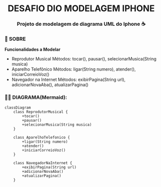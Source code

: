 
<h1 align="center">
 DESAFIO DIO MODELAGEM IPHONE
 <h3 align ="center" >Projeto de modelagem de diagrama UML do Iphone ☕</h3> 
</h1>

### 📕 SOBRE 
**Funcionalidades a Modelar**
- Reprodutor Musical
Métodos: tocar(), pausar(), selecionarMusica(String musica)
- Aparelho Telefônico
Métodos: ligar(String numero), atender(), iniciarCorreioVoz()
- Navegador na Internet
Métodos: exibirPagina(String url), adicionarNovaAba(), atualizarPagina()


### 🧜‍♀️ **DIAGRAMA(Mermaid)**: 

```mermaid
classDiagram
    class ReprodutorMusical {
        +tocar()
        +pausar()
        +selecionarMusica(String musica)
    }

    class AparelhoTelefonico {
        +ligar(String numero)
        +atender()
        +iniciarCorreioVoz()
    }

    class NavegadorNaInternet {
        +exibirPagina(String url)
        +adicionarNovaAba()
        +atualizarPagina()
    }
```

